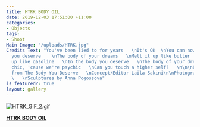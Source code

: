 ```yaml
---
title: HTRK BODY OIL
date: 2019-12-03 17:51:00 +11:00
categories:
- Objects
tags:
- Shoot
Main Image: "/uploads/HTRK.jpg"
Credits Text: "You've been lied to for years   \nIt's OK  \nYou can now get the body
  you deserve    \nThe body of your dreams   \nMelt it up like butter   \nMelt it
  up like gasoline   \nIn the body you deserve   \nThe body of your dreams    \nSo
  chic, 'cause we're psychic   \nCan you touch a higher self?   \n\n\nLyrics by HTRK
  from The Body You Deserve   \nConcept/Editor Laila Sakini\n\nPhotography Anna Pogossova
  \   \nSculptures by Anna Pogossova"
is featured?: true
layout: gallery
---
```


![HTRK_GIF_2.gif](/uploads/HTRK_GIF_2.gif)

**[HTRK BODY OIL](https://htrk.bigcartel.com/product/htrk-body-oil)**



